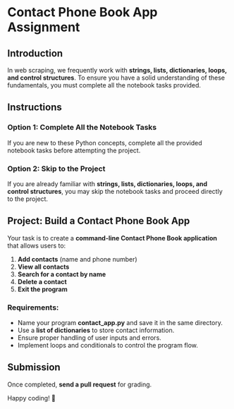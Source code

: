 # Contact Phone Book App Assignment

## Introduction
In web scraping, we frequently work with **strings, lists, dictionaries, loops, and control structures**. To ensure you have a solid understanding of these fundamentals, you must complete all the notebook tasks provided.

## Instructions
### Option 1: Complete All the Notebook Tasks
If you are new to these Python concepts, complete all the provided notebook tasks before attempting the project.

### Option 2: Skip to the Project
If you are already familiar with **strings, lists, dictionaries, loops, and control structures**, you may skip the notebook tasks and proceed directly to the project.

## Project: Build a Contact Phone Book App
Your task is to create a **command-line Contact Phone Book application** that allows users to:
1. **Add contacts** (name and phone number)
2. **View all contacts**
3. **Search for a contact by name**
4. **Delete a contact**
5. **Exit the program**

### Requirements:
- Name your program **contact_app.py** and save it in the same directory.
- Use a **list of dictionaries** to store contact information.
- Ensure proper handling of user inputs and errors.
- Implement loops and conditionals to control the program flow.

## Submission
Once completed, **send a pull request** for grading.

Happy coding! 🚀